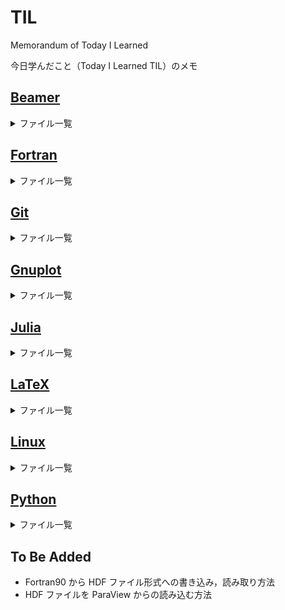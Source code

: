 # TIL

Memorandum of Today I Learned

今日学んだこと（Today I Learned TIL）のメモ

## [Beamer]()

<details>
<summary>ファイル一覧</summary>

- [`animation_itemize.md`]()
- [`animation_on_handout.md`]()
- [`customise_toc.md`]()
- [`temporarily_different_bullet_for_itemize.md`]()

</details>

## [Fortran]()

<details>
<summary>ファイル一覧</summary>

- [`f2py.f90`]()
- [`f2py.py`]()
- [`ifdef.f90`]()

</details>

## [Git]()

<details>
<summary>ファイル一覧</summary>

- [`extract_subdirectory_as_new_repository.md`]()
- [`rename_remote_branch.md`]()

</details>

## [Gnuplot]()

<details>
<summary>ファイル一覧</summary>

- [`decimate_data.md`]()
- [`do_not_plot_0_data.md`]()
- [`install_without_sudo.md`]()
- [`keep_plot_generated_by_gp_script.md`]()
- [`plot_sum_of_multiple_columns.md`]()
- [`print_key_in_front.md`]()
- [`set_plot_range.md`]()

</details>

## [Julia]()

<details>
<summary>ファイル一覧</summary>

- [`Unitful.jl`]()
- [`package_list_for_physics_simulation.md`]()

</details>

## [LaTeX]()

<details>
<summary>ファイル一覧</summary>

- [`align_text_inside_itemize.md`]()
- [`biblatex_suppress_issue_inside_parthensis.md`]()
- [`breakline_inside_underbrace.md`]()
- [`breakline_inside_underline.md`]()
- [`breakline_long_aligned_equations.md`]()
- [`check_lacking_field_in_bib.md`]()
- [`draw_holizontal_line_for_document_width.md`]()
- [`dummy_contents.md`]()
- [`fix_underbrace.md`]()
- [`latexdiff-vc.md`]()
- [`refer_equations_with_eqref.md`]()
- [`single_number_for_multi_line_equations.md`]()
- [`siunitx.md`]()
- [`submit_to_APS_with_biblatex.md`]()
- [`submit_to_arXiv_with_jfm.md`]()
- [`super_sub_script_in_text.md`]()
- [`suppress_number_overflow.md`]()
- [`texlive_clean_install.md`]()
- [`tikz_tutorial.md`]()
- [`transpose_symbol.md`]()

</details>

## [Linux]()

<details>
<summary>ファイル一覧</summary>

- [`command_cheatsheet.md`]()
- [`fish_add_remove_path.md`]()
- [`shell_script_tips.md`]()

</details>

## [Python]()

<details>
<summary>ファイル一覧</summary>

- [`lineplot_with_arrow_annotation.py`]()
- [`maintain_same_margin_for_different_label.md`]()
- [`matplotlib_bool_mask.py`]()
- [`matplotlib_latex.py`]()
- [`matplotlib_share_x_axis.py`]()
- [`matplotlib_ticks_position.py`]()
- [`quick_scatter_plot_with_raster.md`]()
- [`stdout_numerical_sequence_with_white_space.md`]()

</details>

## To Be Added

- Fortran90 から HDF ファイル形式への書き込み，読み取り方法
- HDF ファイルを ParaView からの読み込む方法

